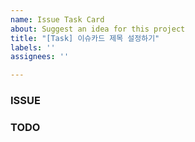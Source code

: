 ```yaml
---
name: Issue Task Card
about: Suggest an idea for this project
title: "[Task] 이슈카드 제목 설정하기"
labels: ''
assignees: ''

---
```


### ISSUE

### TODO
